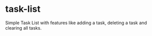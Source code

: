 # task-list

Simple Task List with features like adding a task, deleting a task and clearing all tasks.
